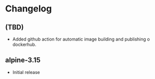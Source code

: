 # Changelog

## (TBD)

* Added github action for automatic image building and publishing o dockerhub.

## alpine-3.15

* Initial release
